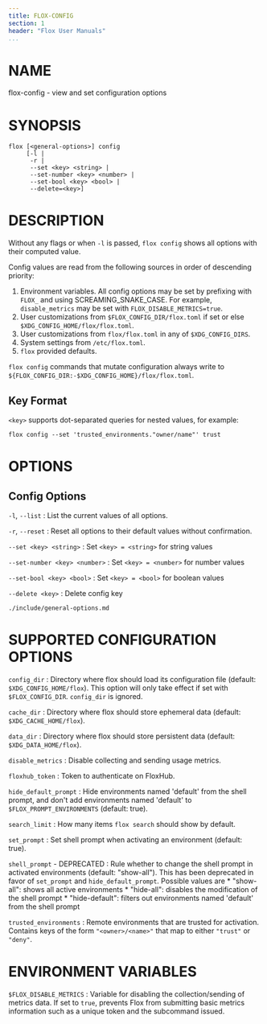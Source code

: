 ```yaml
---
title: FLOX-CONFIG
section: 1
header: "Flox User Manuals"
...
```



# NAME

flox-config - view and set configuration options

# SYNOPSIS

```
flox [<general-options>] config
     [-l |
      -r |
      --set <key> <string> |
      --set-number <key> <number> |
      --set-bool <key> <bool> |
      --delete=<key>]
```

# DESCRIPTION

Without any flags or when `-l` is passed, `flox config` shows all options with
their computed value.

Config values are read from the following sources in order of descending priority:

1. Environment variables.
   All config options may be set by prefixing with `FLOX_` and using
   SCREAMING_SNAKE_CASE.
   For example, `disable_metrics` may be set with `FLOX_DISABLE_METRICS=true`.
1. User customizations from `$FLOX_CONFIG_DIR/flox.toml` if set or else
   `$XDG_CONFIG_HOME/flox/flox.toml`.
1. User customizations from `flox/flox.toml` in any of `$XDG_CONFIG_DIRS`.
1. System settings from `/etc/flox.toml`.
1. `flox` provided defaults.

`flox config` commands that mutate configuration always write to
`${FLOX_CONFIG_DIR:-$XDG_CONFIG_HOME}/flox/flox.toml`.

## Key Format

`<key>` supports dot-separated queries for nested values, for example:

```
flox config --set 'trusted_environments."owner/name"' trust
```

# OPTIONS

## Config Options

`-l`, `--list`
:   List the current values of all options.

`-r`, `--reset`
:   Reset all options to their default values without confirmation.

`--set <key> <string>`
:  Set `<key> = <string>` for string values

`--set-number <key> <number>`
:  Set `<key> = <number>` for number values

`--set-bool <key> <bool>`
:  Set `<key> = <bool>` for boolean values

`--delete <key>`
:   Delete config key

```{.include}
./include/general-options.md
```

# SUPPORTED CONFIGURATION OPTIONS

`config_dir`
:   Directory where flox should load its configuration file
    (default: `$XDG_CONFIG_HOME/flox`).
    This option will only take effect if set with `$FLOX_CONFIG_DIR`.
    `config_dir` is ignored.

`cache_dir`
:   Directory where flox should store ephemeral data
    (default: `$XDG_CACHE_HOME/flox`).

`data_dir`
:   Directory where flox should store persistent data
    (default: `$XDG_DATA_HOME/flox`).

`disable_metrics`
:   Disable collecting and sending usage metrics.

`floxhub_token`
:   Token to authenticate on FloxHub.

`hide_default_prompt`
:   Hide environments named 'default' from the shell prompt,
    and don't add environments named 'default' to `$FLOX_PROMPT_ENVIRONMENTS` (default: true).

`search_limit`
:   How many items `flox search` should show by default.

`set_prompt`
:   Set shell prompt when activating an environment (default: true).

`shell_prompt` - DEPRECATED
:   Rule whether to change the shell prompt in activated environments
    (default: "show-all").
    This has been deprecated in favor of `set_prompt` and `hide_default_prompt`.
    Possible values are
    * "show-all": shows all active environments
    * "hide-all": disables the modification of the shell prompt
    * "hide-default": filters out environments named 'default' from the shell prompt

`trusted_environments`
:   Remote environments that are trusted for activation.
    Contains keys of the form `"<owner>/<name>"` that map to either `"trust"` or
    `"deny"`.

# ENVIRONMENT VARIABLES

`$FLOX_DISABLE_METRICS`
:   Variable for disabling the collection/sending of metrics data.
    If set to `true`, prevents Flox from submitting basic metrics information
    such as a unique token and the subcommand issued.
